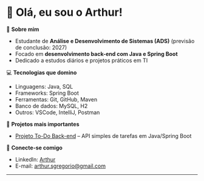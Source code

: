 # 👋 Olá, eu sou o Arthur!

🎯 **Sobre mim**
- Estudante de **Análise e Desenvolvimento de Sistemas (ADS)** (previsão de conclusão: 2027)
- Focado em **desenvolvimento back-end com Java e Spring Boot**
- Dedicado a estudos diários e projetos práticos em TI

💻 **Tecnologias que domino**
- Linguagens: Java, SQL
- Frameworks: Spring Boot
- Ferramentas: Git, GitHub, Maven
- Banco de dados: MySQL, H2
- Outros: VSCode, IntelliJ, Postman

🚀 **Projetos mais importantes**
- [Projeto To-Do Back-end](https://github.com/ArthurX013/projeto-beckend) – API simples de tarefas em Java/Spring Boot

🔗 **Conecte-se comigo**
- LinkedIn: [Arthur](https://www.linkedin.com/in/arthur-silveira-2ba5442a2/)
- E-mail: arthur.sgregorio@gmail.com

---
